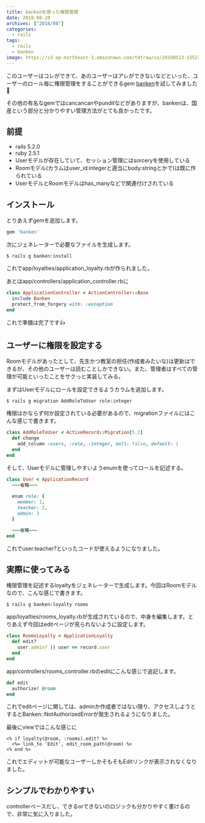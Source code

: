 ```yaml
---
title: bankenを使った権限管理
date: 2018-08-20
archives: ["2018/08"]
categories:
  - rails
tags:
  - rails
  - banken
image: https://s3-ap-northeast-1.amazonaws.com/t4traw/ss/20190513-155237.png
---
```

このユーザーはコレができて、あのユーザーはアレができないなどといった、ユーザーのロール毎に権限管理をすることができるgem [banken](https://github.com/kyuden/banken)を試してみました🙋

<!--more-->

その他の有名なgemではcancancanやpunditなどがありますが、bankenは、国産という部分と分かりやすい管理方法がとても良かったです。

## 前提

- rails 5.2.0
- ruby 2.5.1
- Userモデルが存在していて、セッション管理にはsorceryを使用している
- Roomモデル(カラムはuser_id:integerと適当にbody:stringとかで)は既に作られている
- UserモデルとRoomモデルはhas_manyなどで関連付けされている

## インストール

とりあえずgemを追加します。

```ruby
gem 'banken'
```

次にジェネレーターで必要なファイルを生成します。

```
$ rails g banken:install
```

これでapp/loyalties/application_loyalty.rbが作られました。

あとはapp/controllers/application_controller.rbに

```ruby
class ApplicationController < ActionController::Base
  include Banken
  protect_from_forgery with: :exception
end
```

これで準備は完了です👍

## ユーザーに権限を設定する

Roomモデルがあったとして、先生かつ教室の担任(作成者みたいな)は更新はできるが、その他のユーザーは読むことしかできない。また、管理者はすべての管理が可能といったことをサクっと実装してみる。

まずはUserモデルにロールを設定できるようカラムを追加します。

```
$ rails g migration AddRoleToUser role:integer
```

権限はかならず何か設定されている必要があるので、migrationファイルにはこんな感じで書きます。

```ruby
class AddRoleToUser < ActiveRecord::Migration[5.2]
  def change
    add_column :users, :role, :integer, null: false, default: 1
  end
end
```

そして、Userモデルに管理しやすいようenumを使ってロールを記述する。

```ruby
class User < ApplicationRecord
  ~~~省略~~~
  
  enum role: {
    member: 1,
    teacher: 2,
    admin: 3
  }

  ~~~省略~~~
end
```

これでuser.teacher?といったコードが使えるようになりました。

## 実際に使ってみる

権限管理を記述するloyaltyをジェネレーターで生成します。今回はRoomモデルなので、こんな感じで書きます。

```
$ rails g banken:loyalty rooms
```

app/loyalties/rooms_loyalty.rbが生成されているので、中身を編集します。とりあえず今回はeditページが見られないように設定します。

```ruby
class RoomsLoyalty < ApplicationLoyalty
  def edit?
    user.admin? || user == record.user
  end
end
```

app/controllers/rooms_controller.rbのeditにこんな感じで追記します。

```ruby
def edit
  authorize! @room
end
```

これでeditページに関しては、adminか作成者ではない限り、アクセスしようとするとBanken::NotAuthorizedErrorが発生されるようになりました。

最後にviewではこんな感じに

```erb
<% if loyalty(@room, :rooms).edit? %>
  <%= link_to 'Edit', edit_room_path(@room) %>
<% end %>
```

これでエディットが可能なユーザーしかそもそもEditリンクが表示されなくなりました。

## シンプルでわかりやすい

controllerベースだし、できるorできないのロジックも分かりやすく書けるので、非常に気に入りました。